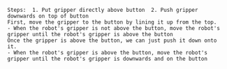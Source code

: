 
    Steps:  1. Put gripper directly above button  2. Push gripper downwards on top of button
    First, move the gripper to the button by lining it up from the top.
    - When the robot's gripper is not above the button, move the robot's gripper until the robot's gripper is above the button
    Once the gripper is above the button, we can just push it down onto it.
    - When the robot's gripper is above the button, move the robot's gripper until the robot's gripper is downwards and on the button